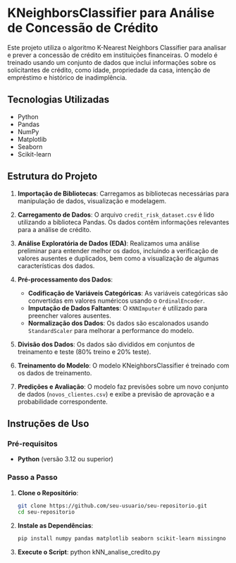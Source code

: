 # KNeighborsClassifier para Análise de Concessão de Crédito

Este projeto utiliza o algoritmo K-Nearest Neighbors Classifier para analisar e prever a concessão de crédito em instituições financeiras. O modelo é treinado usando um conjunto de dados que inclui informações sobre os solicitantes de crédito, como idade, propriedade da casa, intenção de empréstimo e histórico de inadimplência.

## Tecnologias Utilizadas

- Python
- Pandas
- NumPy
- Matplotlib
- Seaborn
- Scikit-learn

## Estrutura do Projeto

1. **Importação de Bibliotecas**: Carregamos as bibliotecas necessárias para manipulação de dados, visualização e modelagem.
  
2. **Carregamento de Dados**: O arquivo `credit_risk_dataset.csv` é lido utilizando a biblioteca Pandas. Os dados contêm informações relevantes para a análise de crédito.

3. **Análise Exploratória de Dados (EDA)**: Realizamos uma análise preliminar para entender melhor os dados, incluindo a verificação de valores ausentes e duplicados, bem como a visualização de algumas características dos dados.

4. **Pré-processamento dos Dados**:
    - **Codificação de Variáveis Categóricas**: As variáveis categóricas são convertidas em valores numéricos usando o `OrdinalEncoder`.
    - **Imputação de Dados Faltantes**: O `KNNImputer` é utilizado para preencher valores ausentes.
    - **Normalização dos Dados**: Os dados são escalonados usando `StandardScaler` para melhorar a performance do modelo.

5. **Divisão dos Dados**: Os dados são divididos em conjuntos de treinamento e teste (80% treino e 20% teste).

6. **Treinamento do Modelo**: O modelo KNeighborsClassifier é treinado com os dados de treinamento.

7. **Predições e Avaliação**: O modelo faz previsões sobre um novo conjunto de dados (`novos_clientes.csv`) e exibe a previsão de aprovação e a probabilidade correspondente.

## Instruções de Uso

### Pré-requisitos

- **Python** (versão 3.12 ou superior)

### Passo a Passo

1. **Clone o Repositório**:
   ```bash
   git clone https://github.com/seu-usuario/seu-repositorio.git
   cd seu-repositorio

2. **Instale as Dependências**:
   ```bash
   pip install numpy pandas matplotlib seaborn scikit-learn missingno

2. **Execute o Script**:
   python kNN_analise_credito.py